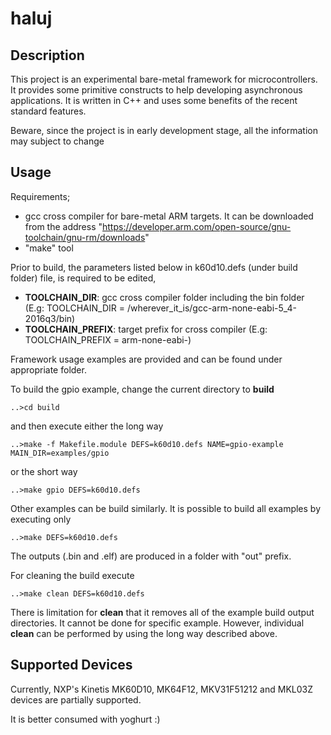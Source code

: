 # haluj
## Description
This project is an experimental bare-metal framework for microcontrollers. It provides some primitive constructs to help developing asynchronous applications. It is written in C++ and uses some benefits of the recent standard features. 

Beware, since the project is in early development stage, all the information may subject to change

## Usage
Requirements;
- gcc cross compiler for bare-metal ARM targets. It can be downloaded from the address "https://developer.arm.com/open-source/gnu-toolchain/gnu-rm/downloads"
- "make" tool

Prior to build, the parameters listed below in k60d10.defs (under build folder) file, is required to be edited,

- **TOOLCHAIN_DIR**: gcc cross compiler folder including the bin folder (E.g: TOOLCHAIN_DIR = /wherever_it_is/gcc-arm-none-eabi-5_4-2016q3/bin)
- **TOOLCHAIN_PREFIX**: target prefix for cross compiler (E.g: TOOLCHAIN_PREFIX = arm-none-eabi-)

Framework usage examples are provided and can be found under appropriate folder. 

To build the gpio example, change the current directory to **build**
```
..>cd build
```
and then execute either the long way
```
..>make -f Makefile.module DEFS=k60d10.defs NAME=gpio-example MAIN_DIR=examples/gpio
```
or the short way
```
..>make gpio DEFS=k60d10.defs 
```
Other examples can be build similarly. It is possible to build all examples by executing only
```
..>make DEFS=k60d10.defs 
```
The outputs (.bin and .elf) are produced in a folder with "out" prefix. 

For cleaning the build execute
```
..>make clean DEFS=k60d10.defs 
```
There is limitation for **clean** that it removes all of the example build output directories. It cannot be done for specific example. However, individual **clean** can be performed by using the long way described above.

## Supported Devices

Currently, NXP's Kinetis MK60D10, MK64F12, MKV31F51212 and MKL03Z devices are partially supported. 

It is better consumed with yoghurt :)
